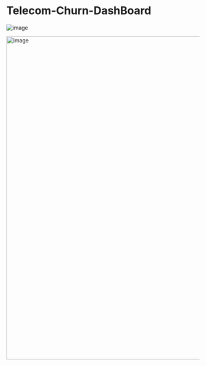 # Telecom-Churn-DashBoard
![image](https://github.com/vinod1kumar/Telecom-Churn-DashBoard/assets/105383284/d3b24a2d-22ad-4d6c-9030-4a31f03e1cb0)

<img width="842" alt="image" src="https://github.com/vinod1kumar/Telecom-Churn-DashBoard/assets/105383284/b96fb22b-e67e-4575-a248-3ac24638efad">


